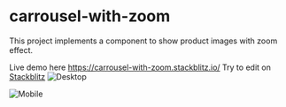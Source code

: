 # carrousel-with-zoom

This project implements a component to show product images with zoom effect.

Live demo here https://carrousel-with-zoom.stackblitz.io/ 
Try to edit on [Stackblitz](https://stackblitz.com/edit/carrousel-with-zoom)
![Desktop](https://github.com/janynnegomes/carrousel-with-zoom/blob/master/src/assets/images/desktop.gif?raw=true)

![Mobile](https://github.com/janynnegomes/carrousel-with-zoom/blob/master/src/assets/images/mobile.gif?raw=true)
